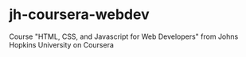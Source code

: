 # jh-coursera-webdev
Course "HTML, CSS, and Javascript for Web Developers" from Johns Hopkins University on Coursera
